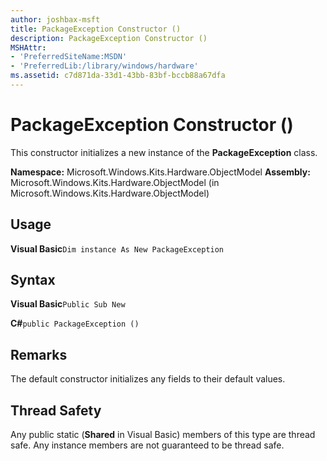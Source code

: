 ```yaml
---
author: joshbax-msft
title: PackageException Constructor ()
description: PackageException Constructor ()
MSHAttr:
- 'PreferredSiteName:MSDN'
- 'PreferredLib:/library/windows/hardware'
ms.assetid: c7d871da-33d1-43bb-83bf-bccb88a67dfa
---
```


# PackageException Constructor ()


This constructor initializes a new instance of the **PackageException** class.

**Namespace:** Microsoft.Windows.Kits.Hardware.ObjectModel **Assembly:** Microsoft.Windows.Kits.Hardware.ObjectModel (in Microsoft.Windows.Kits.Hardware.ObjectModel)

## Usage


**Visual Basic**`Dim instance As New PackageException`

## Syntax


**Visual Basic**`Public Sub New`

**C#**`public PackageException ()`

## Remarks


The default constructor initializes any fields to their default values.

## Thread Safety


Any public static (**Shared** in Visual Basic) members of this type are thread safe. Any instance members are not guaranteed to be thread safe.

 

 






